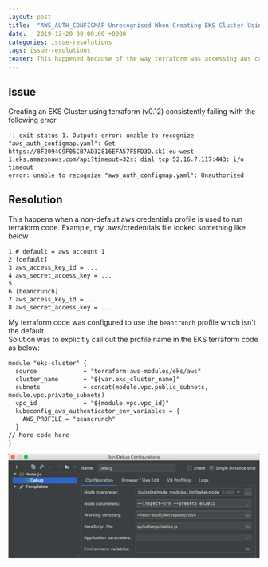 ```yaml
---
layout: post
title:  "AWS_AUTH_CONFIGMAP Unrecognised When Creating EKS Cluster Using Terraform"
date:   2019-12-20 00:00:00 +0000   
categories: issue-resolutions
tags: issue-resolutions
teaser: This happened because of the way terraform was accessing aws credential profiles in my setup
---  
```


## Issue
Creating an EKS Cluster using terraform (v0.12) consistently failing with the following error
```
': exit status 1. Output: error: unable to recognize "aws_auth_configmap.yaml": Get https://8F2094C9F05CB7AD32816EFA57F5FD3D.sk1.eu-west-1.eks.amazonaws.com/api?timeout=32s: dial tcp 52.16.7.117:443: i/o timeout
error: unable to recognize "aws_auth_configmap.yaml": Unauthorized
```

## Resolution
This happens when a non-default aws credentials profile is used to run terraform code.
Example, my .aws/credentials file looked something like below
```
1 # default = aws account 1
2 [default]
3 aws_access_key_id = ...
4 aws_secret_access_key = ...
5
6 [beancrunch]
7 aws_access_key_id = ...
8 aws_secret_access_key = ...
```
My terraform code was configured to use the `beancrunch` profile which isn't the default.    
Solution was to explicitly call out the profile name in the EKS terraform code as below:
```hcl-terraform
module "eks-cluster" {
  source             = "terraform-aws-modules/eks/aws"
  cluster_name       = "${var.eks_cluster_name}"
  subnets            = concat(module.vpc.public_subnets, module.vpc.private_subnets)
  vpc_id             = "${module.vpc.vpc_id}"
  kubeconfig_aws_authenticator_env_variables = {
    AWS_PROFILE = "beancrunch"
  }
// More code here
}
```

![Webstorm debug configuration](/assets/blog/issue-resolutions/nodejs-debugger-error-babel-fix.png)




